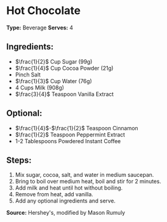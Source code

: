 # Hot Chocolate

**Type:** Beverage
**Serves:** 4

## Ingredients:
- $\frac{1}{2}$ Cup Sugar (99g)
- $\frac{1}{4}$ Cup Cocoa Powder (21g)
- Pinch Salt
- $\frac{1}{3}$ Cup Water (76g)
- 4 Cups Milk (908g)
- $\frac{3}{4}$ Teaspoon Vanilla Extract
## Optional:
- $\frac{1}{4}$-$\frac{1}{2}$ Teaspoon Cinnamon
- $\frac{1}{2}$ Teaspoon Peppermint Extract
- 1-2 Tablespoons Powdered Instant Coffee

## Steps:
1. Mix sugar, cocoa, salt, and water in medium saucepan.
2. Bring to boil over medium heat, boil and stir for 2 minutes.
3. Add milk and heat until hot without boiling.
4. Remove from heat, add vanilla.
5. Add any optional ingredients and serve.

**Source:** Hershey's, modified by Mason Rumuly
